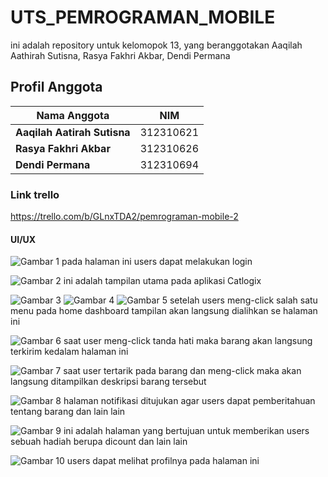 # UTS_PEMROGRAMAN_MOBILE
ini adalah repository untuk kelomopok 13, yang beranggotakan
Aaqilah Aathirah Sutisna, Rasya Fakhri Akbar, Dendi Permana

## Profil Anggota
| Nama Anggota | NIM |
| -------- | --- |
| **Aaqilah Aatirah Sutisna** | 312310621 |
| **Rasya Fakhri Akbar** | 312310626 |
| **Dendi Permana** | 312310694 |

### Link trello

https://trello.com/b/GLnxTDA2/pemrograman-mobile-2

#### UI/UX

![Gambar 1](screenshot/Login.png)
pada halaman ini users dapat melakukan login

![Gambar 2](screenshot/home.png)
ini adalah tampilan utama pada aplikasi Catlogix

![Gambar 3](screenshot/fashion.png)
![Gambar 4](screenshot/Bags.png)
![Gambar 5](screenshot/shoes.png)
setelah users meng-click salah satu menu pada home dashboard tampilan akan langsung dialihkan se halaman ini

![Gambar 6](screenshot/Favorite.png)
saat user meng-click tanda hati maka barang akan langsung terkirim kedalam halaman ini

![Gambar 7](screenshot/f.png)
saat user tertarik pada barang dan meng-click maka akan langsung ditampilkan deskripsi barang tersebut

![Gambar 8](screenshot/Notification.png)
halaman notifikasi ditujukan agar users dapat pemberitahuan tentang barang dan lain lain

![Gambar 9](screenshot/Rewards.png)
ini adalah halaman yang bertujuan untuk memberikan users sebuah hadiah berupa dicount dan lain lain

![Gambar 10](screenshot/Account.png)
users dapat melihat profilnya pada halaman ini